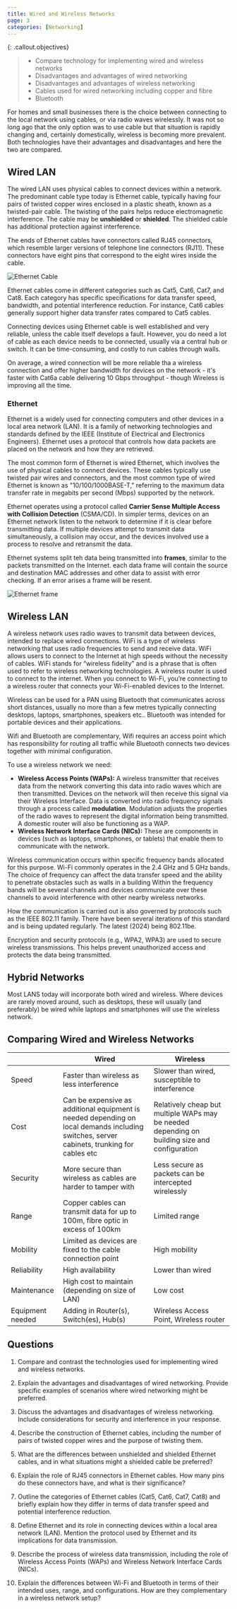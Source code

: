 ```yaml
---
title: Wired and Wireless Networks
page: 3
categories: [Networking]
---
```


{: .callout.objectives}
>- Compare technology for implementing wired and wireless networks
>- Disadvantages and advantages of wired networking
>- Disadvantages and advantages of wireless networking
>- Cables used for wired networking including copper and fibre
>- Bluetooth

For homes and small businesses there is the choice between connecting to the local network using cables, or via radio waves wirelessly.  It was not so long ago that the only option was to use cable but that situation is rapidly changing and, certainly domestically, wireless is becoming more prevalent. Both technologies have their advantages and disadvantages and here the two are compared.

## Wired LAN
 
The wired LAN uses physical cables to connect devices within a network.  The predominant cable type today is Ethernet cable, typically having four pairs of twisted copper wires enclosed in a plastic sheath, known as a twisted-pair cable. The twisting of the pairs helps reduce electromagnetic interference.  The cable may be **unshielded** or **shielded**.  The shielded cable has additional protection against interference. 

The ends of Ethernet cables have connectors called RJ45 connectors, which resemble larger versions of telephone line connectors (RJ11). These connectors have eight pins that correspond to the eight wires inside the cable.

![Ethernet Cable](/assets/img/ethernet.jpg)

Ethernet cables come in different categories such as Cat5, Cat6, Cat7, and Cat8. Each category has specific specifications for data transfer speed, bandwidth, and potential interference reduction. For instance, Cat6 cables generally support higher data transfer rates compared to Cat5 cables.

Connecting devices using Ethernet cable is well established and very reliable, unless the cable itself develops a fault.  However, you do need a lot of cable as each device needs to be connected, usually via a central hub or switch.  It can be time-consuming, and costly to run cables through walls.

On average, a wired connection will be more reliable tha a wireless connection and offer higher bandwidth for devices on the network - it's faster with Cat6a cable delivering 10 Gbps throughput - though Wireless is improving all the time.

### Ethernet

Ethernet is a widely used for connecting computers and other devices in a local area network (LAN). It is a family of networking technologies and standards defined by the IEEE (Institute of Electrical and Electronics Engineers). Ethernet uses a protocol that controls how data packets are placed on the network and how they are retrieved.

The most common form of Ethernet is wired Ethernet, which involves the use of physical cables to connect devices. These cables typically use twisted pair wires and connectors, and the most common type of wired Ethernet is known as "10/100/1000BASE-T," referring to the maximum data transfer rate in megabits per second (Mbps) supported by the network.

Ethernet operates using a protocol called **Carrier Sense Multiple Access with Collision Detection** (CSMA/CD). In simpler terms, devices on an Ethernet network listen to the network to determine if it is clear before transmitting data. If multiple devices attempt to transmit data simultaneously, a collision may occur, and the devices involved use a process to resolve and retransmit the data.

Ethernet systems split teh data being transmitted into **frames**, similar to the packets transmitted on the Internet.  each data frame will contain the source and destination MAC addresses and other data to assist with error checking.  If an error arises a frame will be resent.

![Ethernet frame](/assets/img/ethernet-frame.png)

## Wireless LAN

A wireless network uses radio waves to transmit data between devices, intended to replace wired connections.  WiFi is a type of wireless networking that uses radio frequencies to send and receive data. WiFi allows users to connect to the Internet at high speeds without the necessity of cables. WiFi stands for “wireless fidelity” and is a phrase that is often used to refer to wireless networking technologies. A wireless router is used to connect to the internet. When you connect to Wi-Fi, you’re connecting to a wireless router that connects your Wi-Fi-enabled devices to the Internet.

Wireless can be used for a PAN using Bluetooth that communicates across short distances, usually no more than a few metres typically connecting desktops, laptops, smartphones, speakers etc..  Bluetooth was intended for portable devices and their applications.

Wifi and Bluetooth are complementary, Wifi requires an access point which has responsibility for routing all traffic while Bluetooth connects two devices together with minimal configuration.

To use a wireless network we need:

- **Wireless Access Points (WAPs):** A wireless transmitter that receives data from the network converting this data into radio waves which are then transmitted.  Devices on the network will then receive this signal via their Wireless Interface. Data is converted into radio frequency signals through a process called **modulation**. Modulation adjusts the properties of the radio waves to represent the digital information being transmitted.  A domestic router will also be functioning as a WAP.
- **Wireless Network Interface Cards (NICs):** These are components in devices (such as laptops, smartphones, or tablets) that enable them to communicate with the network.

Wireless communication occurs within specific frequency bands allocated for this purpose. Wi-Fi commonly operates in the 2.4 GHz and 5 GHz bands. The choice of frequency can affect the data transfer speed and the ability to penetrate obstacles such as walls in a building Within the frequency bands will be several channels and devices communicate over these channels to avoid interference with other nearby wireless networks.

How the communication is carried out is also governed by protocols such as the IEEE 802.11 family.  There have been several iterations of this standard and is being updated regularly.  The latest (2024) being 802.11be.

Encryption and security protocols (e.g., WPA2, WPA3) are used to secure wireless transmissions. This helps prevent unauthorized access and protects the data being transmitted.

## Hybrid Networks

Most LANS today will incorporate both wired and wireless.  Where devices are rarely moved around, such as desktops, these will usually (and preferably) be wired while laptops and smartphones will use the wireless network.

## Comparing Wired and Wireless Networks

|                  | Wired                                                                                                                                      | Wireless                                                                                      |
| ---------------- | ------------------------------------------------------------------------------------------------------------------------------------------ | --------------------------------------------------------------------------------------------- |
| Speed            | Faster than wireless as less interference                                                                                                  | Slower than wired, susceptible to interference                                                |
| Cost             | Can be expensive as additional equipment is needed depending on local demands including switches, server cabinets, trunking for cables etc | Relatively cheap but multiple WAPs may be needed depending on building size and configuration |
| Security         | More secure than wireless as cables are harder to tamper with                                                                              | Less secure as packets can be intercepted wirelessly                                          |
| Range            | Copper cables can transmit data for up to 100m, fibre optic in excess of 100km                                                             | Limited range                                                                                 |
| Mobility         | Limited as devices are fixed to the cable connection point                                                                                 | High mobility                                                                                 |
| Reliability      | High availability                                                                                                                          | Lower than wired                                                                              |
| Maintenance      | High cost to maintain (depending on size of LAN)                                                                                           | Low cost                                                                                      |
| Equipment needed | Adding in Router(s), Switch(es), Hub(s)                                                                                                    | Wireless Access Point, Wireless router                                                        |

## Questions

1. Compare and contrast the technologies used for implementing wired and wireless networks.
   
2. Explain the advantages and disadvantages of wired networking. Provide specific examples of scenarios where wired networking might be preferred.

3. Discuss the advantages and disadvantages of wireless networking. Include considerations for security and interference in your response.

4. Describe the construction of Ethernet cables, including the number of pairs of twisted copper wires and the purpose of twisting them.

5. What are the differences between unshielded and shielded Ethernet cables, and in what situations might a shielded cable be preferred?

6. Explain the role of RJ45 connectors in Ethernet cables. How many pins do these connectors have, and what is their significance?

7. Outline the categories of Ethernet cables (Cat5, Cat6, Cat7, Cat8) and briefly explain how they differ in terms of data transfer speed and potential interference reduction.

8. Define Ethernet and its role in connecting devices within a local area network (LAN). Mention the protocol used by Ethernet and its implications for data transmission.

9. Describe the process of wireless data transmission, including the role of Wireless Access Points (WAPs) and Wireless Network Interface Cards (NICs).

10. Explain the differences between Wi-Fi and Bluetooth in terms of their intended uses, range, and configurations. How are they complementary in a wireless network setup?
